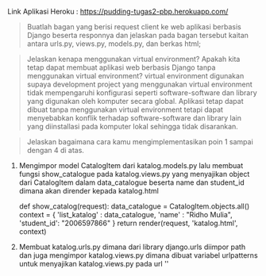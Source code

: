 Link Aplikasi Heroku : https://pudding-tugas2-pbp.herokuapp.com/

> Buatlah bagan yang berisi request client ke web aplikasi berbasis Django beserta responnya dan jelaskan pada bagan tersebut kaitan antara urls.py, views.py, models.py, dan berkas html;

>Jelaskan kenapa menggunakan virtual environment? Apakah kita tetap dapat membuat aplikasi web berbasis Django tanpa menggunakan virtual environment?
virtual environment digunakan supaya development project yang menggunakan virtual environment tidak mempengaruhi konfigurasi seperti software-software dan library yang digunakan oleh komputer secara global. Aplikasi tetap dapat dibuat tanpa menggunakan virtual environment tetapi dapat menyebabkan konflik terhadap software-software dan library lain yang diinstallasi pada komputer lokal sehingga tidak disarankan.

>Jelaskan bagaimana cara kamu mengimplementasikan poin 1 sampai dengan 4 di atas.
1. Mengimpor model CatalogItem dari katalog.models.py lalu membuat fungsi show_catalogue pada katalog.views.py yang menyajikan object dari CatalogItem dalam data_catalogue beserta name dan student_id dimana akan dirender kepada katalog.html

      def show_catalog(request):
         data_catalogue = CatalogItem.objects.all()
         context = {
            'list_katalog' : data_catalogue,
            'name' : "Ridho Mulia",
            'student_id': "2006597866"
         }
         return render(request, 'katalog.html', context)

2. Membuat katalog.urls.py dimana dari library django.urls diimpor path dan juga mengimpor katalog.views.py dimana dibuat variabel urlpatterns untuk menyajikan katalog.views.py pada url ''